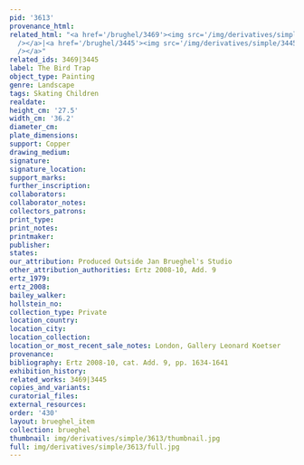 ```yaml
---
pid: '3613'
provenance_html: 
related_html: "<a href='/brughel/3469'><img src='/img/derivatives/simple/3469/thumbnail.jpg'
  /></a>|<a href='/brughel/3445'><img src='/img/derivatives/simple/3445/thumbnail.jpg'
  /></a>"
related_ids: 3469|3445
label: The Bird Trap
object_type: Painting
genre: Landscape
tags: Skating Children
realdate: 
height_cm: '27.5'
width_cm: '36.2'
diameter_cm: 
plate_dimensions: 
support: Copper
drawing_medium: 
signature: 
signature_location: 
support_marks: 
further_inscription: 
collaborators: 
collaborator_notes: 
collectors_patrons: 
print_type: 
print_notes: 
printmaker: 
publisher: 
states: 
our_attribution: Produced Outside Jan Brueghel's Studio
other_attribution_authorities: Ertz 2008-10, Add. 9
ertz_1979: 
ertz_2008: 
bailey_walker: 
hollstein_no: 
collection_type: Private
location_country: 
location_city: 
location_collection: 
location_or_most_recent_sale_notes: London, Gallery Leonard Koetser
provenance: 
bibliography: Ertz 2008-10, cat. Add. 9, pp. 1634-1641
exhibition_history: 
related_works: 3469|3445
copies_and_variants: 
curatorial_files: 
external_resources: 
order: '430'
layout: brueghel_item
collection: brueghel
thumbnail: img/derivatives/simple/3613/thumbnail.jpg
full: img/derivatives/simple/3613/full.jpg
---
```

